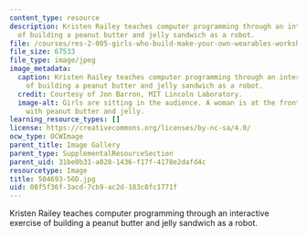 ```yaml
---
content_type: resource
description: Kristen Railey teaches computer programming through an interactive exercise
  of building a peanut butter and jelly sandwich as a robot.
file: /courses/res-2-005-girls-who-build-make-your-own-wearables-workshop-spring-2015/08f5f36f3acd7cb9ac2d183c8fc1771f_504693-56D.jpg
file_size: 67533
file_type: image/jpeg
image_metadata:
  caption: Kristen Railey teaches computer programming through an interactive exercise
    of building a peanut butter and jelly sandwich as a robot.
  credit: Courtesy of Jon Barron, MIT Lincoln Laboratory.
  image-alt: Girls are sitting in the audience. A woman is at the front of the room
    with peanut butter and jelly.
learning_resource_types: []
license: https://creativecommons.org/licenses/by-nc-sa/4.0/
ocw_type: OCWImage
parent_title: Image Gallery
parent_type: SupplementalResourceSection
parent_uid: 31be0b31-a028-1436-f17f-4178e2dafd4c
resourcetype: Image
title: 504693-56D.jpg
uid: 08f5f36f-3acd-7cb9-ac2d-183c8fc1771f
---
```

Kristen Railey teaches computer programming through an interactive exercise of building a peanut butter and jelly sandwich as a robot.